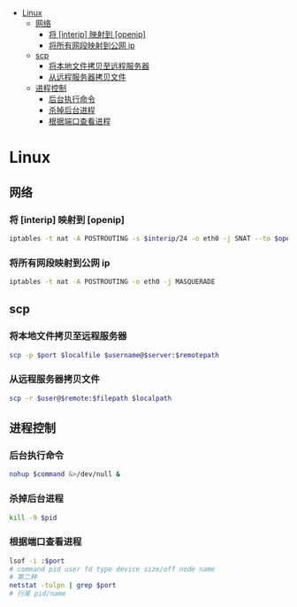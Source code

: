 - [Linux](#linux)
  - [网络](#网络)
    - [将 [interip] 映射到 [openip]](#将-interip-映射到-openip)
    - [将所有网段映射到公网 ip](#将所有网段映射到公网-ip)
  - [scp](#scp)
    - [将本地文件拷贝至远程服务器](#将本地文件拷贝至远程服务器)
    - [从远程服务器拷贝文件](#从远程服务器拷贝文件)
  - [进程控制](#进程控制)
    - [后台执行命令](#后台执行命令)
    - [杀掉后台进程](#杀掉后台进程)
    - [根据端口查看进程](#根据端口查看进程)

# Linux
## 网络
### 将 [interip] 映射到 [openip]
```sh
iptables -t nat -A POSTROUTING -s $interip/24 -o eth0 -j SNAT --to $openip
```

### 将所有网段映射到公网 ip
```sh
iptables -t nat -A POSTROUTING -o eth0 -j MASQUERADE
```

## scp
### 将本地文件拷贝至远程服务器
```sh
scp -p $port $localfile $username@$server:$remotepath
```
### 从远程服务器拷贝文件
```sh
scp -r $user@$remote:$filepath $localpath
```

## 进程控制
### 后台执行命令
```sh
nohup $command &>/dev/null &
```

### 杀掉后台进程
```sh
kill -9 $pid
```

### 根据端口查看进程
```sh
lsof -i :$port
# command pid user fd type device size/off node name
# 第二种
netstat -tulpn | grep $port
# 行尾 pid/name
```
